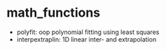 # math_functions
 - polyfit: oop polynomial fitting using least squares
 - interpextraplin: 1D linear inter- and extrapolation
